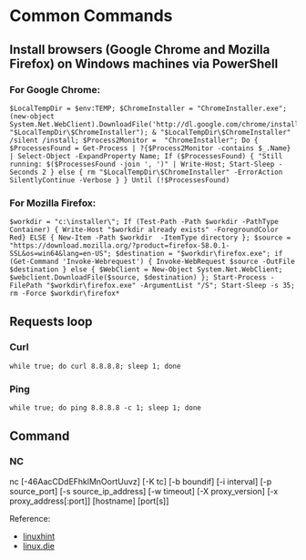 # Common Commands

## Install browsers (Google Chrome and Mozilla Firefox) on Windows machines via PowerShell

### For Google Chrome:

    $LocalTempDir = $env:TEMP; $ChromeInstaller = "ChromeInstaller.exe"; (new-object    System.Net.WebClient).DownloadFile('http://dl.google.com/chrome/install/375.126/chrome_installer.exe', "$LocalTempDir\$ChromeInstaller"); & "$LocalTempDir\$ChromeInstaller" /silent /install; $Process2Monitor =  "ChromeInstaller"; Do { $ProcessesFound = Get-Process | ?{$Process2Monitor -contains $_.Name} | Select-Object -ExpandProperty Name; If ($ProcessesFound) { "Still running: $($ProcessesFound -join ', ')" | Write-Host; Start-Sleep -Seconds 2 } else { rm "$LocalTempDir\$ChromeInstaller" -ErrorAction SilentlyContinue -Verbose } } Until (!$ProcessesFound)

### For Mozilla Firefox:

    $workdir = "c:\installer\"; If (Test-Path -Path $workdir -PathType Container) { Write-Host "$workdir already exists" -ForegroundColor Red} ELSE { New-Item -Path $workdir  -ItemType directory }; $source = "https://download.mozilla.org/?product=firefox-58.0.1-SSL&os=win64&lang=en-US"; $destination = "$workdir\firefox.exe"; if (Get-Command 'Invoke-Webrequest') { Invoke-WebRequest $source -OutFile $destination } else { $WebClient = New-Object System.Net.WebClient; $webclient.DownloadFile($source, $destination) }; Start-Process -FilePath "$workdir\firefox.exe" -ArgumentList "/S"; Start-Sleep -s 35; rm -Force $workdir\firefox*

## Requests loop

### Curl

    while true; do curl 8.8.8.8; sleep 1; done

### Ping

    while true; do ping 8.8.8.8 -c 1; sleep 1; done

## Command

### NC

nc [-46AacCDdEFhklMnOortUuvz] [-K tc] [-b boundif] [-i interval] [-p source_port] [-s source_ip_address] [-w timeout] [-X proxy_version] [-x proxy_address[:port]] [hostname] [port[s]]

Reference:
- [linuxhint](https://linuxhint.com/nc-command-examples/)
- [linux.die](https://linux.die.net/man/1/nc)
